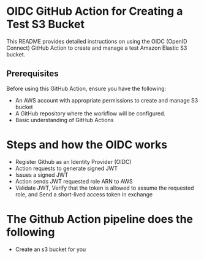 # OIDC GitHub Action for Creating a Test S3 Bucket 
This README provides detailed instructions on using the OIDC (OpenID Connect) GitHub Action to create and manage a test Amazon Elastic S3 bucket.

## Prerequisites
Before using this GitHub Action, ensure you have the following:

- An AWS account with appropriate permissions to create and manage S3 bucket
- A GitHub repository where the workflow will be configured.
- Basic understanding of GitHub Actions



# Steps and how the OIDC works 
- Register Github as an Identity Provider (OIDC)
- Action requests to generate signed JWT 
- Issues a signed JWT
- Action sends JWT requested role ARN to AWS 
- Validate JWT, Verify that the token is allowed to assume the requested role, and Send a short-lived access token in exchange

# The Github Action pipeline does the following 
- Create an s3 bucket for you 
